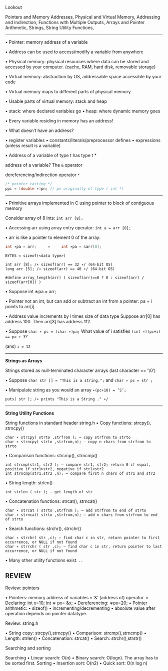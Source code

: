 Lookout

Pointers and Memory Addresses,
Physical and Virtual Memory,
Addressing and Indirection,
Functions with Multiple Outputs,
Arrays and Pointer Arithmetic,
Strings,
String Utility Functions,

---


• Pointer: memory address of a variable

• Address can be used to access/modify a variable from
anywhere 

• Physical memory: physical resources where data can be
stored and accessed by your computer. (cache, RAM, hard disk, removable storage)

• Virtual memory: abstraction by OS, addressable space
accessible by your code 

• Virtual memory maps to different parts of physical memory

• Usable parts of virtual memory: stack and heap

• stack: where declared variables go
• heap: where dynamic memory goes 

• Every variable residing in memory has an address!

• What doesn’t have an address?

• register variables
• constants/literals/preprocessor defines
• expressions (unless result is a variable) 

• Address of a variable of type t has type t *

address of a variable? The `&` operator 

dereferencing/indirection operator `*`

```c
/* pointer casting */
ppi = (double ∗)pn; // pn originally of type ( int *) 
```

---

• Primitive arrays implemented in C using pointer to block of
contiguous memory 

Consider array of 8 ints:
```int arr [8];```

• Accessing arr using array entry operator:
```int a = arr [0];```

• arr is like a pointer to element 0 of the array: 

```c
int ∗pa = arr;     ⇔     int ∗pa = &arr[0];
```

```
BYTES = sizeof(<data type>)

int arr [8]; /∗ sizeof(arr) == 32 ∗/ (64-bit OS)
long arr [5]; /∗ sizeof(arr) == 40 ∗/ (64-bit OS) 

#define array_length(arr) ( sizeof(arr)==0 ? 0 : sizeof(arr) / sizeof(arr[0]) )
```

• Suppose int ∗pa = arr;

• Pointer not an int, but can add or subtract an int from a
pointer:
pa + i points to arr[i]

• Address value increments by i times size of data type
Suppose arr[0] has address 100. Then arr[3] has
address 112.

• Suppose ```char ∗ pc = (char ∗)pa;```
What value of i satisfies
```(int ∗)(pc+i) == pa + 3```?

(ans) `i = 12`

---

**Strings as Arrays**

Strings stored as null-terminated character arrays (last
character == ’\0’)

• Suppose 
`char str [] = "This is a string.";` and
`char ∗ pc = str ;`

• Manipulate string as you would an array
```∗(pc+10) = ’S’;```

`puts( str ); /∗ prints "This is a String ." ∗/ `

---

**String Utility Functions**

String functions in standard header string.h
• Copy functions: strcpy(), strncpy()
```
char ∗ strcpy( strto ,strfrom ); – copy strfrom to strto
char ∗ strncpy( strto ,strfrom,n); – copy n chars from strfrom to strto
```
• Comparison functions: strcmp(), strncmp()
```
int strcmp(str1, str2 ); – compare str1, str2; return 0 if equal, positive if str1>str2, negative if str1<str2
int strncmp(str1,str2 ,n); – compare first n chars of str1 and str2
```
• String length: strlen()
```
int strlen ( str ); – get length of str
```

• Concatenation functions: strcat(), strncat()
```
char ∗ strcat ( strto ,strfrom ); – add strfrom to end of strto
char ∗ strncat( strto ,strfrom,n); – add n chars from strfrom to end of strto
```
• Search functions: strchr(), strrchr()
```
char ∗ strchr( str ,c); – find char c in str, return pointer to first occurrence, or NULL if not found
char ∗ strrchr ( str ,c); – find char c in str, return pointer to last occurrence, or NULL if not found
```
• Many other utility functions exist. . . 


REVIEW
---
Review: pointers

• Pointers: memory address of variables
• ’&’ (address of) operator.
• Declaring: int x=10; int ∗ px= &x;
• Dereferencing: ∗px=20;
• Pointer arithmetic:
• sizeof()
• incrementing/decrementing
• absolute value after operation depends on pointer datatype.
 
Review: string.h

• String copy: strcpy(),strncpy()
• Comparison: strcmp(),strncmp()
• Length: strlen()
• Concatenation: strcat()
• Search: strchr(),strstr()

Searching and sorting

Searching
• Linear search: O(n)
• Binary search: O(logn). The array has to be sorted first.
Sorting
• Insertion sort: O(n2)
• Quick sort: O(n log n)
